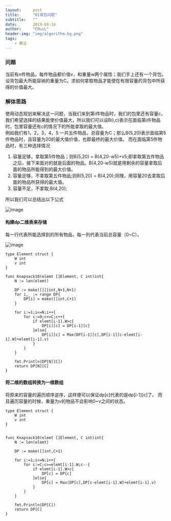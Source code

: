 ```yaml
---
layout:     post
title:      "01背包问题"
subtitle:   ""
date:       2019-08-18
author:     "CHuiL"
header-img: "img/algorithm-bg.png"
tags:
    - 算法
---
```


### 问题
当前有n件物品，每件物品都价值v，和重量w两个属性；我们手上还有一个背包，设背包最大所能容纳的重量为C。求如何拿取物品才能使在有限容量的背包中所获得的价值最大。

### 解体思路
使用动态规划来解决这一问题，当我们来到第i件物品时，我们的包里还有容量c，我们希望选择的结果能使价值最大，所以我们可以设B(i,c)表示在面临第i件物品时，包里容量还有c的情况下的所能拿取的最大值。  
例如我们有1，2，3，4，5 一共五件物品，总容量为C；那么B(5,20)表示面临第5件物品时，且容量为20的最大值价值，也即最终的最大价值。
而在面临第5件物品时，有三种选择情况
1. 容量足够，拿取第5件物品；则B(5,20) =  B(4,20-w5)+v5;即拿取第五件物品之后，接下来面对的就是后面的物品。B(4,20-w5)就是用剩余的容量拿取后面的物品所能得到的最大价值。
2. 容量足够，不拿取第五件物品;则B(5,20) = B(4,20);同理，用容量20去拿取后面的物品所获得的最大值。
3. 容量不足，不拿取;B(4,20);

所以我们可以总结出以下公式  

![image](/chuil/img/algorithm/19-08-22-2.png)



#### 构建dp二维表来存储
每一行代表所能选择到的所有物品，每一列代表当前总容量（0~C）。  

![image](/chuil/img/algorithm/19-08-22-3.png)

```
type Element struct {
	W int
	v int
}

func Knapsack10(elemt []Element, C int)int{
	N := len(elemt)

	DP := make([][]int,N+1,N+1)
	for i,_ := range DP{
		DP[i] = make([]int,C+1)
	}

	for i:=1;i<=N;i++{
		for c:=0;c<=C;c++{
			if elemt[i-1].W>c{
				DP[i][c] = DP[i-1][c]
			}else{
				DP[i][c] = Max(DP[i-1][c],DP[i-1][c-elemt[i-1].W]+elemt[i-1].v)
			}
		}
	}

	fmt.Println(DP[N][C])
	return DP[N][C]
}
```

#### 将二维的数组转换为一维数组
将原来的容量的遍历顺序逆序，这样便可以保证dp[c]代表的是dp[i-1][c]了。
而且遍历容量的时候，重量为v的物品不会影响0~v之间的状态。

```
type Element struct {
	W int
	v int
}


func Knapsack10(elemt []Element, C int)int{
	N := len(elemt)

	DP := make([]int,C+1)

	for i:=1;i<=N;i++{
		for c:=C;c>=elemt[i-1].W;c--{
			if elemt[i-1].W>c{
				DP[c] = DP[c]
			}else{
				DP[c] = Max(DP[c],DP[c-elemt[i-1].W]+elemt[i-1].v)
			}
		}
	}

	fmt.Println(DP[C])
	return DP[C]
}
```